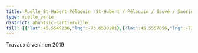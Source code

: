 ```yaml
---
title: Ruelle St-Hubert-Péloquin  St-Hubert / Péloquin / Sauvé / Sauriol
type: ruelle_verte
district: ahuntsic-cartierville
fill: [{"lat":45.5549236,"lng":-73.6539281},{"lat":45.5557856,"lng":-73.6568516}]
---
```


Travaux à venir en 2019